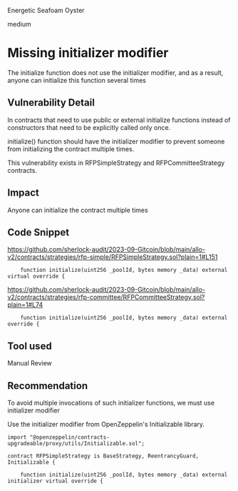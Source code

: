 Energetic Seafoam Oyster

medium

# Missing initializer modifier
The initialize function does not use the initializer modifier, and as a result, anyone can initialize this function several times

## Vulnerability Detail

In contracts that need to use public or external initialize functions instead of constructors that need to be explicitly called only once.

initialize() function should have the initializer modifier to prevent someone from initializing the contract multiple times.

This vulnerability exists in RFPSimpleStrategy and RFPCommitteeStrategy contracts.

## Impact
Anyone can initialize the contract multiple times

## Code Snippet
https://github.com/sherlock-audit/2023-09-Gitcoin/blob/main/allo-v2/contracts/strategies/rfp-simple/RFPSimpleStrategy.sol?plain=1#L151
```solidity
    function initialize(uint256 _poolId, bytes memory _data) external virtual override {
```

https://github.com/sherlock-audit/2023-09-Gitcoin/blob/main/allo-v2/contracts/strategies/rfp-committee/RFPCommitteeStrategy.sol?plain=1#L74
```solidity
    function initialize(uint256 _poolId, bytes memory _data) external override {
```

## Tool used

Manual Review

## Recommendation
To avoid multiple invocations of such initializer functions, we must use initializer modifier

Use the initializer modifier from OpenZeppelin's Initializable library.

```solidity
import "@openzeppelin/contracts-upgradeable/proxy/utils/Initializable.sol";

contract RFPSimpleStrategy is BaseStrategy, ReentrancyGuard, Initializable {

    function initialize(uint256 _poolId, bytes memory _data) external initializer virtual override {
```